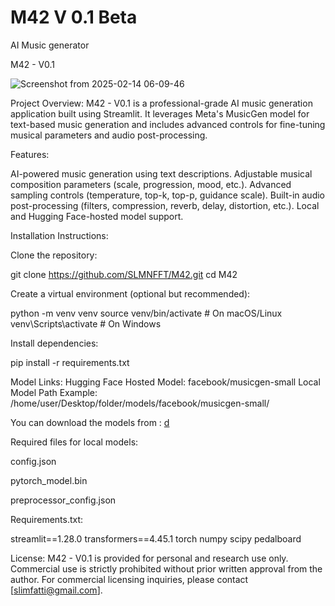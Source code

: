 # M42 V 0.1 Beta
AI Music generator

M42 - V0.1





![Screenshot from 2025-02-14 06-09-46](https://github.com/user-attachments/assets/7575ce4f-b006-4d81-9f04-f0b60e91b227)










Project Overview:
M42 - V0.1 is a professional-grade AI music generation application built using Streamlit. It leverages Meta's MusicGen model for text-based music generation and includes advanced controls for fine-tuning musical parameters and audio post-processing.

Features:

AI-powered music generation using text descriptions.
Adjustable musical composition parameters (scale, progression, mood, etc.).
Advanced sampling controls (temperature, top-k, top-p, guidance scale).
Built-in audio post-processing (filters, compression, reverb, delay, distortion, etc.).
Local and Hugging Face-hosted model support.

Installation Instructions:

Clone the repository:

git clone https://github.com/SLMNFFT/M42.git
cd M42

Create a virtual environment (optional but recommended):

python -m venv venv
source venv/bin/activate  # On macOS/Linux
venv\Scripts\activate     # On Windows

Install dependencies:

pip install -r requirements.txt

Model Links:
Hugging Face Hosted Model: facebook/musicgen-small
Local Model Path Example: /home/user/Desktop/folder/models/facebook/musicgen-small/


You can download the models from : [d](https://huggingface.co/models?other=musicgen)

Required files for local models:

config.json

pytorch_model.bin

preprocessor_config.json



Requirements.txt:

streamlit==1.28.0
transformers==4.45.1
torch
numpy
scipy
pedalboard

License:
M42 - V0.1 is provided for personal and research use only. Commercial use is strictly prohibited without prior written approval from the author. For commercial licensing inquiries, please contact [slimfatti@gmail.com].
